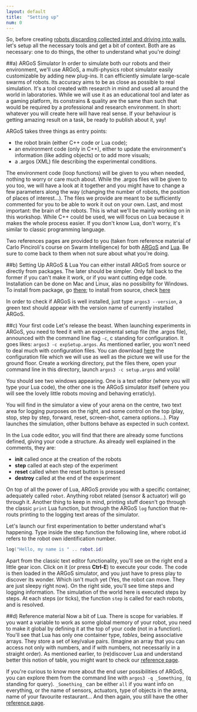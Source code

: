 ```yaml
---
layout: default
title:  "Setting up"
num: 0
---
```


So, before creating [robots discarding collected intel and driving into walls](http://bash.org/?240849), let's setup all the necessary tools and get a bit of context. Both are as necessary: one to do things, the other to understand what you're doing!

##a) ARGoS Simulator
In order to simulate both our robots and their environment, we'll use ARGoS, a multi-physics robot simulator easily customizable by adding new plug-ins. It can efficiently simulate large-scale swarms of robots. Its accuracy aims to be as close as possible to real simulation. It's a tool created with research in mind and used all around the world in laboratories. While we will use it as an educational tool and later as a gaming platform, its constrains & quality are the same than such that would be required by a professional and research environment. In short: whatever you will create here will have real sense. If your behaviour is getting amazing result on a task, be ready to publish about it, yay!

ARGoS takes three things as entry points:

* the robot brain (either C++ code or Lua code);
* an environment code (only in C++), either to update the environment's information (like adding objects) or to add more visuals;
* a .argos (XML) file describing the experimental conditions.

The environment code (loop functions) will be given to you when needed, nothing to worry or care much about. While the .argos files will be given to you too, we will have a look at it together and you might have to change a few parameters along the way (changing the number of robots, the position of places of interest...). The files we provide are meant to be sufficiently commented for you to be able to work it out on your own. Last, and most important: the brain of the robots. This is what we'll be mainly working on in this workshop. While C++ could be used, we will focus on Lua because it makes the whole process easier. If you don't know Lua, don't worry, it's similar to classic programming language.

Two references pages are provided to you (taken from reference material of Carlo Pinciroli's course on Swarm Intelligence) for both [ARGoS](./ref_argos.html) and [Lua](./ref_lua.html). Be sure to come back to them when not sure about what you're doing.

##b) Setting Up ARGoS & Lua
You can either install ARGoS from source or directly from packages. The later should be simpler. Only fall back to the former if you can't make it work, or if you want cutting edge code. Installation can be done on Mac and Linux, alas no possibility for Windows. To install from package, go [there](http://www.argos-sim.info/core.php); to install from source, check [here](https://github.com/ilpincy/argos3/)  

In order to check if ARGoS is well installed, just type `argos3 --version`, a green text should appear with the version name of currently installed ARGoS.

##c) Your first code
Let's release the beast. When launching experiments in ARGoS, you need to feed it with an experimental setup file  (the .argos file), announced with the command line flag `-c`, c standing for configuration. It goes likes: `argos3 -c expSetup.argos`. As mentioned earlier, you won't need to deal much with configuration files. You can download [here](./assets/setup/setup_1.tar.tgz) the configuration file which we will use as well as the picture we will use for the ground floor. Create a working directory, put the files there, open your command line in this directory, launch `argos3 -c setup.argos` and voilà! 

You should see two windows appearing. One is a text editor (where you will type your Lua code), the other one is the ARGoS simulator itself (where you will see the lovely little robots moving and behaving erraticly).

You will find in the simulator a view of your arena on the centre, two text area for logging purposes on the right, and some control on the top (play, stop, step by step, forward, reset, screen-shot, camera options...). Play launches the simulation, other buttons behave as expected in such context.

In the Lua code editor, you will find that there are already some functions defined, giving your code a structure. As already well explained in the comments, they are:

* **init** called once at the creation of the robots
* **step** called at each step of the experiment
* **reset** called when the reset button is pressed
* **destroy** called at the end of the experiment

On top of all the power of Lua, ARGoS provide you with a specific container, adequately called `robot`. Anything robot related (sensor & actuator) will go through it. Another thing to keep in mind, printing stuff doesn't go through the classic `print` Lua function, but through the ARGoS `log` function that re-routs printing to the logging text areas of the simulator.

Let's launch our first experimentation to better understand what's happening. 
Type inside the step function the following line, where robot.id refers to the robot own identification number.

```Lua
log("Hello, my name is " .. robot.id)
```

Apart from the classic text editor functionality, you'll see on the right end a little gear icon. Click on it (or press **Ctrl-E**) to execute your code. The code is then loaded in the ARGoS simulator, and you just have to press play to discover its wonder. Which isn't much yet (Yes, the robot can move. They are just sleepy right now). On the right side, you'll see time steps and logging information. The simulation of the world here is executed steps by steps. At each steps (or ticks), the function `step` is called for each robots, and is resolved.

##d) Reference material
Now a bit of Lua. There is scope for variables. If you want a variable to work as some global memory of your robot, you need to make it global by defining it at the top of your code (not in a function). You'll see that Lua has only one container type, *tables*, being associative arrays. They store a set of key/value pairs. (Imagine an array that you can access not only with numbers, and if with numbers, not necessarily in a straight order). As mentioned earlier, to (re)discover Lua and understand better this notion of table, you might want to check our [reference page](./ref_lua.html).

If you're curious to know more about the end user possibilities of ARGoS, you can explore them from the command line with `argos3 -q _Something_` (q standing for query). `_Something_` can be either `all` if you want info on everything, or the name of sensors, actuators, type of objects in the arena, name of your favourite restaurant... And then again, you still have the other [reference page](./ref_argos.html).
<!--
##e) Artificial Intelligence
--Will come later--
Entity/function, many many stuff...


##f) Embodiment
--Will come later--
robot (actuator/sensor & brain)


##g) Swarm Robotics
--Will come later--
(local sensing, emphasis on interaction among robots, heterogeneity)

<p>If in a first time you will work on robots taken one by one, you will quickly learn how to create constructive interaction between robots so that won't work each on their own, but collaborate and work as one entity : a swarm.</p>
-->
